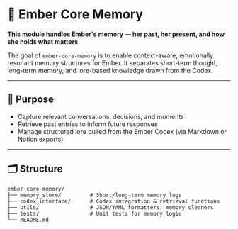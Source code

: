 # 🧠 Ember Core Memory

**This module handles Ember's memory — her past, her present, and how she holds what matters.**

The goal of `ember-core-memory` is to enable context-aware, emotionally resonant memory structures for Ember. It separates short-term thought, long-term memory, and lore-based knowledge drawn from the Codex.

---

## 🧭 Purpose

- Capture relevant conversations, decisions, and moments
- Retrieve past entries to inform future responses
- Manage structured lore pulled from the Ember Codex (via Markdown or Notion exports)

---

## 🗂️ Structure

```plaintext
ember-core-memory/
├── memory_store/         # Short/long-term memory logs
├── codex_interface/      # Codex integration & retrieval functions
├── utils/                # JSON/YAML formatters, memory cleaners
├── tests/                # Unit tests for memory logic
└── README.md
